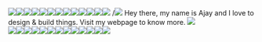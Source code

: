 ![](https://i.imgur.com/LzVR9rG.gif)![](https://i.imgur.com/LzVR9rG.gif)![](https://i.imgur.com/LzVR9rG.gif)![](https://i.imgur.com/LzVR9rG.gif)![](https://i.imgur.com/LzVR9rG.gif)![](https://i.imgur.com/LzVR9rG.gif)![](https://i.imgur.com/LzVR9rG.gif)![](https://i.imgur.com/LzVR9rG.gif)![](https://i.imgur.com/LzVR9rG.gif)![](https://i.imgur.com/LzVR9rG.gif)![](https://i.imgur.com/LzVR9rG.gif)![](https://i.imgur.com/LzVR9rG.gif)![](https://i.imgur.com/LzVR9rG.gif)
  /![](https://i.imgur.com/LzVR9rG.gif)
Hey there, my name is Ajay and I love to design & build things. Visit my webpage to know more.
![](https://i.imgur.com/LzVR9rG.gif)  
![](https://i.imgur.com/LzVR9rG.gif)![](https://i.imgur.com/LzVR9rG.gif)![](https://i.imgur.com/LzVR9rG.gif)![](https://i.imgur.com/LzVR9rG.gif)![](https://i.imgur.com/LzVR9rG.gif)![](https://i.imgur.com/LzVR9rG.gif)![](https://i.imgur.com/LzVR9rG.gif)![](https://i.imgur.com/LzVR9rG.gif)![](https://i.imgur.com/LzVR9rG.gif)![](https://i.imgur.com/LzVR9rG.gif)![](https://i.imgur.com/LzVR9rG.gif)![](https://i.imgur.com/LzVR9rG.gif)![](https://i.imgur.com/LzVR9rG.gif)
